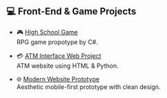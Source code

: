 ## 💻 Front-End & Game Projects

- 🎮 [High School Game](./frontend-projects/01-highschool-game)  
  RPG game propotype by C#.

- 💳 [ATM Interface Web Project](./frontend-projects/02-atm-interface)  
  ATM website using HTML & Python.

- 🌐 [Modern Website Prototype](./frontend-projects/03-modern-website-prototype)  
  Aesthetic mobile-first prototype with clean design.
